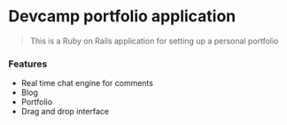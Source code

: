 # Devcamp portfolio application

> This is a Ruby on Rails application for setting up a personal portfolio

### Features

- Real time chat engine for comments
- Blog
- Portfolio
- Drag and drop interface
